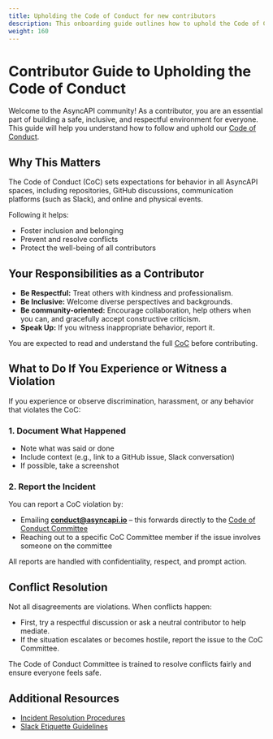 ```yaml
---
title: Upholding the Code of Conduct for new contributors
description: This onboarding guide outlines how to uphold the Code of Conduct document for new contributors
weight: 160
---
```


# Contributor Guide to Upholding the Code of Conduct

Welcome to the AsyncAPI community! As a contributor, you are an essential part of building a safe, inclusive, and respectful environment for everyone. This guide will help you understand how to follow and uphold our [Code of Conduct](https://github.com/asyncapi/community/blob/master/CODE_OF_CONDUCT.md).



## Why This Matters

The Code of Conduct (CoC) sets expectations for behavior in all AsyncAPI spaces, including repositories, GitHub discussions, communication platforms (such as Slack), and online and physical events. 

Following it helps:

- Foster inclusion and belonging
- Prevent and resolve conflicts
- Protect the well-being of all contributors



## Your Responsibilities as a Contributor

- **Be Respectful:** Treat others with kindness and professionalism.
- **Be Inclusive:** Welcome diverse perspectives and backgrounds.
- **Be community-oriented:** Encourage collaboration, help others when you can, and gracefully accept constructive criticism.
- **Speak Up:** If you witness inappropriate behavior, report it.

You are expected to read and understand the full [CoC](https://github.com/asyncapi/community/blob/master/CODE_OF_CONDUCT.md) before contributing.


## What to Do If You Experience or Witness a Violation

If you experience or observe discrimination, harassment, or any behavior that violates the CoC:

### 1. Document What Happened
- Note what was said or done
- Include context (e.g., link to a GitHub issue, Slack conversation)
- If possible, take a screenshot

### 2. Report the Incident
You can report a CoC violation by:

- Emailing **conduct@asyncapi.io** – this forwards directly to the [Code of Conduct Committee](https://github.com/asyncapi/community/blob/master/code_of_conduct/code-of-conduct-committee.md)
- Reaching out to a specific CoC Committee member if the issue involves someone on the committee

All reports are handled with confidentiality, respect, and prompt action.


## Conflict Resolution

Not all disagreements are violations. When conflicts happen:

- First, try a respectful discussion or ask a neutral contributor to help mediate.
- If the situation escalates or becomes hostile, report the issue to the CoC Committee.

The Code of Conduct Committee is trained to resolve conflicts fairly and ensure everyone feels safe.


## Additional Resources
- [Incident Resolution Procedures](https://github.com/asyncapi/community/blob/master/code_of_conduct/coc-incident-resolution-procedures.md)
- [Slack Etiquette Guidelines](https://github.com/asyncapi/community/blob/master/slack-etiquette.md)